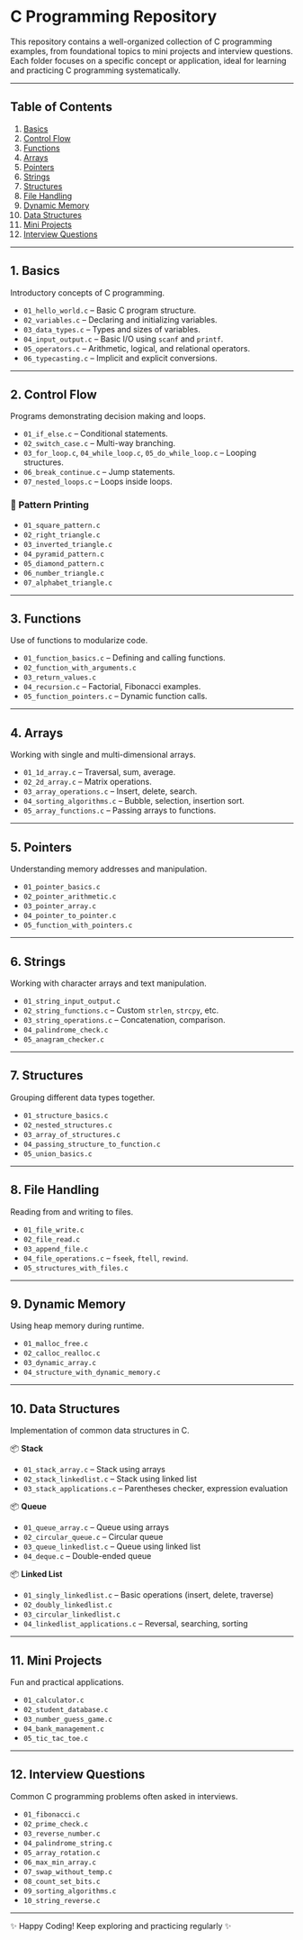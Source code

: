 # C Programming Repository

This repository contains a well-organized collection of C programming examples, from foundational topics to mini projects and interview questions. Each folder focuses on a specific concept or application, ideal for learning and practicing C programming systematically.

---

## Table of Contents

1. [Basics](#1-basics)
2. [Control Flow](#2-control-flow)
3. [Functions](#3-functions)
4. [Arrays](#4-arrays)
5. [Pointers](#5-pointers)
6. [Strings](#6-strings)
7. [Structures](#7-structures)
8. [File Handling](#8-file-handling)
9. [Dynamic Memory](#9-dynamic-memory)
10. [Data Structures](#10-data-structures)  
11. [Mini Projects](#11-mini-projects)  
12. [Interview Questions](#12-interview-questions)  

---

## 1. Basics

Introductory concepts of C programming.

- `01_hello_world.c` – Basic C program structure.
- `02_variables.c` – Declaring and initializing variables.
- `03_data_types.c` – Types and sizes of variables.
- `04_input_output.c` – Basic I/O using `scanf` and `printf`.
- `05_operators.c` – Arithmetic, logical, and relational operators.
- `06_typecasting.c` – Implicit and explicit conversions.

---

## 2. Control Flow

Programs demonstrating decision making and loops.

- `01_if_else.c` – Conditional statements.
- `02_switch_case.c` – Multi-way branching.
- `03_for_loop.c`, `04_while_loop.c`, `05_do_while_loop.c` – Looping structures.
- `06_break_continue.c` – Jump statements.
- `07_nested_loops.c` – Loops inside loops.

### 🔷 Pattern Printing

- `01_square_pattern.c`  
- `02_right_triangle.c`  
- `03_inverted_triangle.c`  
- `04_pyramid_pattern.c`  
- `05_diamond_pattern.c`  
- `06_number_triangle.c`  
- `07_alphabet_triangle.c`

---

## 3. Functions

Use of functions to modularize code.

- `01_function_basics.c` – Defining and calling functions.
- `02_function_with_arguments.c`
- `03_return_values.c`
- `04_recursion.c` – Factorial, Fibonacci examples.
- `05_function_pointers.c` – Dynamic function calls.

---

## 4. Arrays

Working with single and multi-dimensional arrays.

- `01_1d_array.c` – Traversal, sum, average.
- `02_2d_array.c` – Matrix operations.
- `03_array_operations.c` – Insert, delete, search.
- `04_sorting_algorithms.c` – Bubble, selection, insertion sort.
- `05_array_functions.c` – Passing arrays to functions.

---

## 5. Pointers

Understanding memory addresses and manipulation.

- `01_pointer_basics.c`
- `02_pointer_arithmetic.c`
- `03_pointer_array.c`
- `04_pointer_to_pointer.c`
- `05_function_with_pointers.c`

---

## 6. Strings

Working with character arrays and text manipulation.

- `01_string_input_output.c`
- `02_string_functions.c` – Custom `strlen`, `strcpy`, etc.
- `03_string_operations.c` – Concatenation, comparison.
- `04_palindrome_check.c`
- `05_anagram_checker.c`

---

## 7. Structures

Grouping different data types together.

- `01_structure_basics.c`
- `02_nested_structures.c`
- `03_array_of_structures.c`
- `04_passing_structure_to_function.c`
- `05_union_basics.c`

---

## 8. File Handling

Reading from and writing to files.

- `01_file_write.c`
- `02_file_read.c`
- `03_append_file.c`
- `04_file_operations.c` – `fseek`, `ftell`, `rewind`.
- `05_structures_with_files.c`

---

## 9. Dynamic Memory

Using heap memory during runtime.

- `01_malloc_free.c`
- `02_calloc_realloc.c`
- `03_dynamic_array.c`
- `04_structure_with_dynamic_memory.c`

---

## 10. Data Structures  
Implementation of common data structures in C.  

📦 **Stack**  
- `01_stack_array.c` – Stack using arrays  
- `02_stack_linkedlist.c` – Stack using linked list  
- `03_stack_applications.c` – Parentheses checker, expression evaluation  

📦 **Queue**  
- `01_queue_array.c` – Queue using arrays  
- `02_circular_queue.c` – Circular queue  
- `03_queue_linkedlist.c` – Queue using linked list  
- `04_deque.c` – Double-ended queue  

📦 **Linked List**  
- `01_singly_linkedlist.c` – Basic operations (insert, delete, traverse)  
- `02_doubly_linkedlist.c`  
- `03_circular_linkedlist.c`  
- `04_linkedlist_applications.c` – Reversal, searching, sorting  

---

## 11. Mini Projects

Fun and practical applications.

- `01_calculator.c`
- `02_student_database.c`
- `03_number_guess_game.c`
- `04_bank_management.c`
- `05_tic_tac_toe.c`

---

## 12. Interview Questions

Common C programming problems often asked in interviews.

- `01_fibonacci.c`
- `02_prime_check.c`
- `03_reverse_number.c`
- `04_palindrome_string.c`
- `05_array_rotation.c`
- `06_max_min_array.c`
- `07_swap_without_temp.c`
- `08_count_set_bits.c`
- `09_sorting_algorithms.c`
- `10_string_reverse.c`

---

✨ Happy Coding! Keep exploring and practicing regularly ✨

